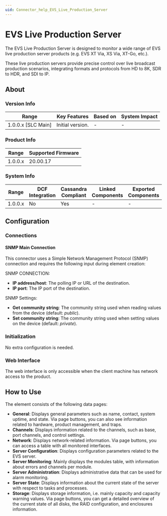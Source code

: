 ```yaml
---
uid: Connector_help_EVS_Live_Production_Server
---
```


# EVS Live Production Server

The EVS Live Production Server is designed to monitor a wide range of EVS live production server products (e.g. EVS XT Via, XS Via, XT-Go, etc.).

These live production servers provide precise control over live broadcast production scenarios, integrating formats and protocols from HD to 8K, SDR to HDR, and SDI to IP.

## About

### Version Info

| Range                | Key Features     | Based on     | System Impact     |
|----------------------|------------------|--------------|-------------------|
| 1.0.0.x \[SLC Main\] | Initial version. | \-           | \-                |

### Product Info

| Range     | Supported Firmware     |
|-----------|------------------------|
| 1.0.0.x   | 20.00.17               |

### System Info

| Range     | DCF Integration     | Cassandra Compliant     | Linked Components     | Exported Components     |
|-----------|---------------------|-------------------------|-----------------------|-------------------------|
| 1.0.0.x   | No                  | Yes                     | \-                    | \-                      |

## Configuration

### Connections

#### SNMP Main Connection

This connector uses a Simple Network Management Protocol (SNMP) connection and requires the following input during element creation:

SNMP CONNECTION:

- **IP address/host**: The polling IP or URL of the destination.
- **IP port**: The IP port of the destination.

SNMP Settings:

- **Get community string**: The community string used when reading values from the device (default: *public*).
- **Set community string**: The community string used when setting values on the device (default: *private*).

### Initialization

No extra configuration is needed.

### Web Interface

The web interface is only accessible when the client machine has network access to the product.

## How to Use

The element consists of the following data pages:

- **General**: Displays general parameters such as name, contact, system uptime, and state. Via page buttons, you can also see information related to hardware, product management, and traps.
- **Channels**: Displays information related to the channels, such as base, port channels, and control settings.
- **Network**: Displays network-related information. Via page buttons, you can access a table with all monitored interfaces.
- **Server Configuration**: Displays configuration parameters related to the EVS server.
- **Server Monitoring**: Mainly displays the modules table, with information about errors and channels per module.
- **Server Administration**: Displays administrative data that can be used for alarm monitoring.
- **Server State**: Displays information about the current state of the server with respect to tasks and processes.
- **Storage**: Displays storage information, i.e. mainly capacity and capacity warning values. Via page buttons, you can get a detailed overview of the current state of all disks, the RAID configuration, and enclosures information.
